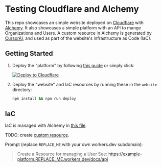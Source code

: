 # Testing Cloudflare and Alchemy

This repo showcases an simple website deployed on [Cloudflare](https://workers.cloudflare.com/) with [Alchemy](https://github.com/sam-goodwin/alchemy). It also showcases a simple platform with an API to mange Organizations and Users. A custom resource in Alchemy is generated by [CursorAI](https://www.cursor.com/), and used as part of the website's Infrastructure as Code (IaC).

## Getting Started

1. Deploy the "platform" by following [this guide](/platform/README.md) or simply click:
   
   [![Deploy to Cloudflare](https://deploy.workers.cloudflare.com/button)](https://deploy.workers.cloudflare.com/?url=https://github.com/markjmiller/cloudflare-alchemy/tree/main/platform)

2. Deploy the "website" and IaC resources by running these in the `website` directory:

   ```bash
   npm install && npm run deploy
   ```

## IaC

IaC is managed with Alchemy in [this file](/website/alchemy.run.ts).

TODO: create [custom resource](https://alchemy.run/docs/guides/custom-resources.html).

Prompt (replace `REPLACE_ME` with your own workers.dev subdomain):
> Create a Resource for managing a User See: https://example-platform.REPLACE_ME.workers.dev/docs/api
